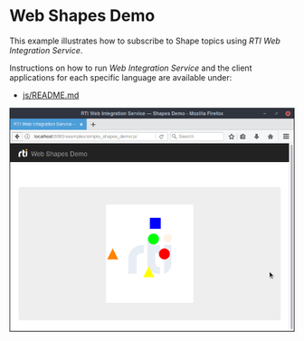 # Web Shapes Demo

This example illustrates how to subscribe to Shape topics using _RTI Web
Integration Service_.

Instructions on how to run _Web Integration Service_ and the client applications
for each specific language are available under:

- [js/README.md](js/README.md)

![Alt text](../../resources/img/web_shapes.png "Web Shapes Demo Screenshot")
